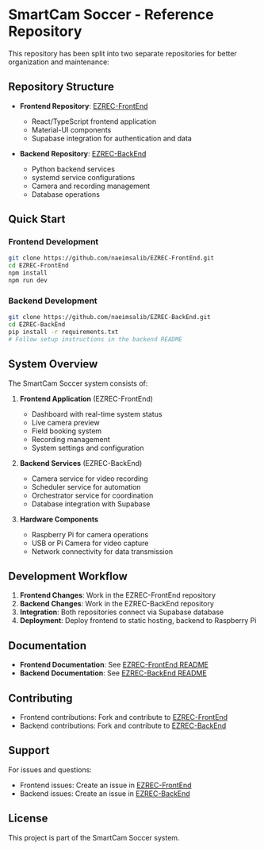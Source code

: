 # SmartCam Soccer - Reference Repository

This repository has been split into two separate repositories for better organization and maintenance:

## Repository Structure

- **Frontend Repository**: [EZREC-FrontEnd](https://github.com/naeimsalib/EZREC-FrontEnd.git)
  - React/TypeScript frontend application
  - Material-UI components
  - Supabase integration for authentication and data

- **Backend Repository**: [EZREC-BackEnd](https://github.com/naeimsalib/EZREC-BackEnd.git)
  - Python backend services
  - systemd service configurations
  - Camera and recording management
  - Database operations

## Quick Start

### Frontend Development
```bash
git clone https://github.com/naeimsalib/EZREC-FrontEnd.git
cd EZREC-FrontEnd
npm install
npm run dev
```

### Backend Development
```bash
git clone https://github.com/naeimsalib/EZREC-BackEnd.git
cd EZREC-BackEnd
pip install -r requirements.txt
# Follow setup instructions in the backend README
```

## System Overview

The SmartCam Soccer system consists of:

1. **Frontend Application** (EZREC-FrontEnd)
   - Dashboard with real-time system status
   - Live camera preview
   - Field booking system
   - Recording management
   - System settings and configuration

2. **Backend Services** (EZREC-BackEnd)
   - Camera service for video recording
   - Scheduler service for automation
   - Orchestrator service for coordination
   - Database integration with Supabase

3. **Hardware Components**
   - Raspberry Pi for camera operations
   - USB or Pi Camera for video capture
   - Network connectivity for data transmission

## Development Workflow

1. **Frontend Changes**: Work in the EZREC-FrontEnd repository
2. **Backend Changes**: Work in the EZREC-BackEnd repository
3. **Integration**: Both repositories connect via Supabase database
4. **Deployment**: Deploy frontend to static hosting, backend to Raspberry Pi

## Documentation

- **Frontend Documentation**: See [EZREC-FrontEnd README](https://github.com/naeimsalib/EZREC-FrontEnd.git)
- **Backend Documentation**: See [EZREC-BackEnd README](https://github.com/naeimsalib/EZREC-BackEnd.git)

## Contributing

- Frontend contributions: Fork and contribute to [EZREC-FrontEnd](https://github.com/naeimsalib/EZREC-FrontEnd.git)
- Backend contributions: Fork and contribute to [EZREC-BackEnd](https://github.com/naeimsalib/EZREC-BackEnd.git)

## Support

For issues and questions:
- Frontend issues: Create an issue in [EZREC-FrontEnd](https://github.com/naeimsalib/EZREC-FrontEnd.git)
- Backend issues: Create an issue in [EZREC-BackEnd](https://github.com/naeimsalib/EZREC-BackEnd.git)

## License

This project is part of the SmartCam Soccer system. 